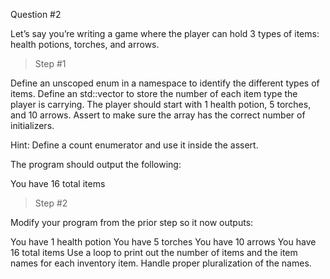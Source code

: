 Question #2

Let’s say you’re writing a game where the player can hold 3 types of items: health potions, torches, and arrows.

> Step #1

Define an unscoped enum in a namespace to identify the different types of items. Define an std::vector to store the number of each item type the player is carrying. The player should start with 1 health potion, 5 torches, and 10 arrows. Assert to make sure the array has the correct number of initializers.

Hint: Define a count enumerator and use it inside the assert.

The program should output the following:

You have 16 total items

> Step #2

Modify your program from the prior step so it now outputs:

You have 1 health potion
You have 5 torches
You have 10 arrows
You have 16 total items
Use a loop to print out the number of items and the item names for each inventory item. Handle proper pluralization of the names.

